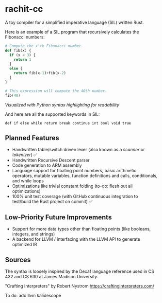 # rachit-cc
A toy compiler for a simplified imperative language (SIL) written Rust.

Here is an example of a SIL program that recursively 
calculates the Fibonacci numbers:
```python
# Compute the x'th Fibonacci number.
def fib(x) {
  if (x < 3) {
    return 1
  }
  else {
    return fib(x-1)+fib(x-2)
  }
}

# This expression will compute the 40th number.
fib(40)
```
*Visualized with Python syntax highlighting for readability*

And here are all the supported keywords in SIL:

```def if else while return break continue int bool void true```

## Planned Features
- Handwritten table/switch driven lexer (also known as a *scanner* or *tokenizer*) ✅
- Handwritten Recursive Descent parser
- Code generation to ARM assembly
- Language support for floating point numbers, basic arithmetic operators, mutable variables, function definitions and calls, conditionals, and while loops
- Optimizations like trivial constant folding (to-do: flesh out all optimizations)
- 100% unit test coverage (with GitHub continuous integration to test/build the Rust project on commit) ✅

## Low-Priority Future Improvements
- Support for more data types other than floating points (like booleans, integers, and strings)
- A backend for LLVM / interfacing with the LLVM API to generate optimized IR

## Sources
The syntax is loosely inspired by the Decaf language reference used in CS 432 and CS 630 at James Madison University.

"Crafting Interpreters" by Robert Nystrom https://craftinginterpreters.com/

To do: add llvm kalidescope